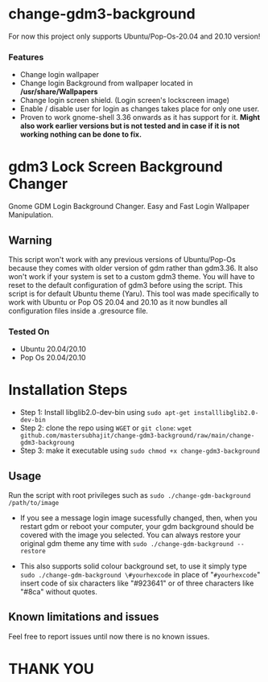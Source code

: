 # change-gdm3-background
For now this project only supports Ubuntu/Pop-Os-20.04 and 20.10 version!

### Features
* Change login wallpaper
* Change login Background from wallpaper located in __/usr/share/Wallpapers__
* Change login screen shield. (Login screen's lockscreen image)
* Enable / disable user for login as changes takes place for only one user. 
* Proven to work gnome-shell 3.36 onwards as it has support for it. __Might also work earlier versions but is not tested and in case if it is not working nothing can be done to fix.__

# gdm3 Lock Screen Background Changer
Gnome GDM Login Background Changer. Easy and Fast Login Wallpaper Manipulation.

## Warning
This script won't work with any previous versions of Ubuntu/Pop-Os because they comes with older version of gdm rather than gdm3.36. It also won't work if your system is set to a custom gdm3 theme. You will have to reset to the default configuration of gdm3 before using the script. This script is for default Ubuntu theme (Yaru). This tool was made specifically to work with Ubuntu or Pop OS 20.04 and 20.10 as it now bundles all configuration files inside a .gresource file.

### Tested On 
* Ubuntu 20.04/20.10
* Pop Os 20.04/20.10

# Installation Steps
* Step 1: Install libglib2.0-dev-bin using `sudo apt-get installlibglib2.0-dev-bin`
* Step 2: clone the repo using `WGET` or `git clone`:
`wget github.com/mastersubhajit/change-gdm3-background/raw/main/change-gdm3-backgroung`
* Step 3: make it executable using `sudo chmod +x change-gdm3-background`

## Usage
Run the script with root privileges such as `sudo ./change-gdm-background /path/to/image`
* If you see a message login image sucessfully changed, then, when you restart gdm or reboot your computer, your gdm background should be covered with the image you selected.
You can always restore your original gdm theme any time with `sudo ./change-gdm-background --restore`

* This also supports solid colour background set, to use it simply type `sudo ./change-gdm-background \#yourhexcode` in place of "`#yourhexcode`" insert code of six characters like "#923641" or of three characters like "#8ca" without quotes.

## Known limitations and issues
Feel free to report issues until now there is no known issues.
# THANK YOU

